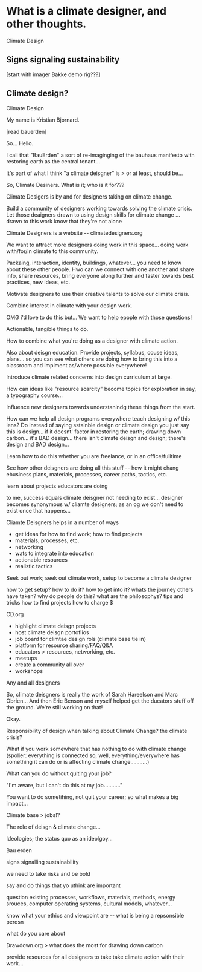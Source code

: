 # What is a climate designer, and other thoughts.

Climate Design

## Signs signaling sustainability

[start with imager Bakke demo rig???]



## Climate design?

>>>>>>

Climate Design

My name is Kristian Bjornard.

[read bauerden]

So... Hello.

I call that "BauErden" a sort of re-imaginging of the bauhaus manifesto with restoring earth as the central tenant...

It's part of what I think "a climate deisgner" is > or at least, should be...

So, Climate Desiners. What is it; who is it for???

Climate Desigers is by and for designers taking on climate change.

Build a community of designers working towards solving the climate crisis. Let those deaigners drawn to using design skills for climate change ... drawn to this work know that they're not alone

Climate Designers is a website -- climatedesigners.org

We want to attract more designers doing work in this space... doing work with/for/in climate to this community.

Packaing, interaction, identity, buildings, whatever... you need to know about these other people. Hwo can we connect with one another and share info, share resources, bring everyone along further and faster towards best practices, new ideas, etc.

Motivate designers to use their creative talents to solve our climate crisis.

Combine interest in climate with your design work.

OMG i'd love to do this but...
We want to help epople with those questions!

Actionable, tangible things to do.

How to combine what you're doing as a designer with climate action.

Also about deisgn education. Provide projects, syllabus, couse ideas, plans... so you can see what others are doing how to bring this into a classroom and implment as/where possible everywhere!

Introduce climate related concerns into design curriculum at large.

How can ideas like "resource scarcity" become topics for exploration in say, a typography course...

Influence new designers towards understanindg these things from the start.

How can we help all design programs everywhere teach designing w/ this lens? Do instead of saying sstainble design or climate design you just say this is design... if it doesnt' factor in restoring the earth; drawing down carbon... it's BAD design... there isn't climate deisgn and design; there's design and BAD design...

Learn how to do this whether you are freelance, or in an office/fulltime 

See how other deisgners are doing all this stuff -- how it might chang ebusiness plans, materials, processes, career paths, tactics, etc.

learn about projects educators are doing

to me, success equals climate deisgner not needing to exist... designer becomes synonymous w/ cliamte designers; as an og we don't need to exist once that happens...

Cliamte Deisgners helps in a number of ways
- get ideas for how to find work; how to find projects
- materials, processes, etc.
- networking
- wats to integrate into education
- actionable resources
- realistic tactics

Seek out work; seek out climate work, setup to become a climate designer

how to get setup?
how to do it?
how to get into it?
whats the journey others have taken?
why do people do this?
what are the philosophys?
tips and tricks
how to find projects
how to charge $

CD.org
- highlight climate deisgn projects
- host climate deisgn portoflios
- job board for climtae design rols (climate bsae tie in)
- platform for resource sharing/FAQ/Q&A
- educators > resources, networking, etc.
- meetups
- create a community all over
- workshops

Any and all designers

So, climate deisgners is really the work of Sarah Hareelson and Marc Obrien... And then Eric Benson and myself helped get the ducators stuff off the ground. We're still working on that!

Okay.

Responsibility of design when talking about Climate Change? the climate crisis?

What if you work somewhere that has nothing to do with climate change (spolier: everything is connected so, well, everything/everywhere has something it can do or is affecting climate change...........)

What can you do without quiting your job?

"I'm aware, but I can't do this at my job..........."

You want to do sometihing, not quit your career; so what makes a big impact...

Climate base > jobs!?

The role of deisgn & climate change...

Ideologies; the status quo as an ideolgoy...

Bau erden

signs signalling sustainability

we need to take risks and be bold

say and do things that yo uthink are important

question existing processes, workflows, materials, methods, energy srouces, computer operating systems, cultural models, whatever...

know what your ethics and viewpoint are -- what is being a repsonsible perosn

what do you care about

Drawdown.org > what does the most for drawing down carbon

provide resources for all designers to take take climate action with their work...

>>>

